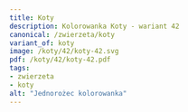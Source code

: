 ```yaml
---
title: Koty
description: Kolorowanka Koty - wariant 42
canonical: /zwierzeta/koty
variant_of: koty
image: /koty/42/koty-42.svg
pdf: /koty/42/koty-42.pdf
tags:
- zwierzeta
- koty
alt: "Jednorożec kolorowanka"
---
```

